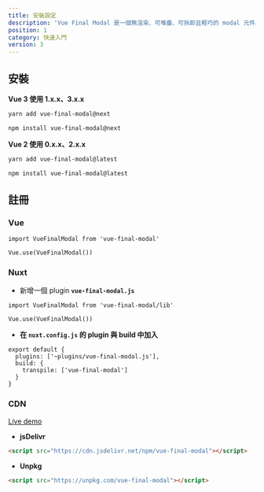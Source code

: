 ```yaml
---
title: 安裝設定
description: 'Vue Final Modal 是一個無渲染、可堆疊、可拆卸且輕巧的 modal 元件。'
position: 1
category: 快速入門
version: 3
---
```


## 安裝

**Vue 3 使用 <badge>1.x.x</badge>、<badge>3.x.x</badge>**

<code-group>
  <code-block label="Yarn" active>

```bash
yarn add vue-final-modal@next
```

  </code-block>
  <code-block label="NPM">

```bash
npm install vue-final-modal@next
```

  </code-block>
</code-group>

**Vue 2 使用 <badge>0.x.x</badge>、<badge>2.x.x</badge>**

<code-group>
  <code-block label="Yarn" active>

```bash
yarn add vue-final-modal@latest
```

  </code-block>
  <code-block label="NPM">

```bash
npm install vue-final-modal@latest
```

  </code-block>
</code-group>

## 註冊

### Vue

```js[main.js]
import VueFinalModal from 'vue-final-modal'

Vue.use(VueFinalModal())
```

### Nuxt

- 新增一個 plugin **`vue-final-modal.js`**

```js[plugins/vue-final-modal.js]
import VueFinalModal from 'vue-final-modal/lib'

Vue.use(VueFinalModal())
```

- **在 `nuxt.config.js` 的 plugin 與 build 中加入**

```js[nuxt.config.js]
export default {
  plugins: ['~plugins/vue-final-modal.js'],
  build: {
    transpile: ['vue-final-modal']
  }
}
```

### CDN

<alert>[Live demo](https://codepen.io/hunterliu1003/pen/ZEWoYeE)</alert>

- **jsDelivr**

```html
<script src="https://cdn.jsdelivr.net/npm/vue-final-modal"></script>
```

- **Unpkg**

```html
<script src="https://unpkg.com/vue-final-modal"></script>
```
